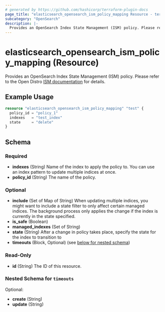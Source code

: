 ```yaml
---
# generated by https://github.com/hashicorp/terraform-plugin-docs
page_title: "elasticsearch_opensearch_ism_policy_mapping Resource - terraform-provider-elasticsearch"
subcategory: "OpenSearch"
description: |-
  Provides an OpenSearch Index State Management (ISM) policy. Please refer to the Open Distro ISM documentation https://opendistro.github.io/for-elasticsearch-docs/docs/ism/ for details.
---
```


# elasticsearch_opensearch_ism_policy_mapping (Resource)

Provides an OpenSearch Index State Management (ISM) policy. Please refer to the Open Distro [ISM documentation](https://opendistro.github.io/for-elasticsearch-docs/docs/ism/) for details.

## Example Usage

```terraform
resource "elasticsearch_opensearch_ism_policy_mapping" "test" {
  policy_id = "policy_1"
  indexes   = "test_index"
  state     = "delete"
}
```

<!-- schema generated by tfplugindocs -->
## Schema

### Required

- **indexes** (String) Name of the index to apply the policy to. You can use an index pattern to update multiple indices at once.
- **policy_id** (String) The name of the policy.

### Optional

- **include** (Set of Map of String) When updating multiple indices, you might want to include a state filter to only affect certain managed indices. The background process only applies the change if the index is currently in the state specified.
- **is_safe** (Boolean)
- **managed_indexes** (Set of String)
- **state** (String) After a change in policy takes place, specify the state for the index to transition to
- **timeouts** (Block, Optional) (see [below for nested schema](#nestedblock--timeouts))

### Read-Only

- **id** (String) The ID of this resource.

<a id="nestedblock--timeouts"></a>
### Nested Schema for `timeouts`

Optional:

- **create** (String)
- **update** (String)


